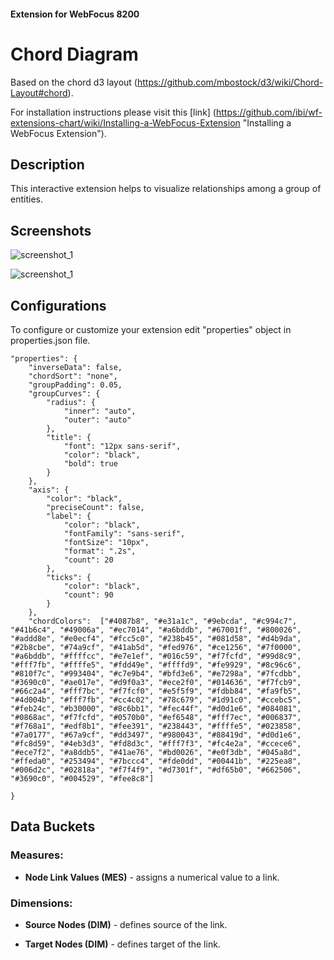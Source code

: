 #### Extension for WebFocus 8200

# Chord Diagram

Based on the chord d3 layout (https://github.com/mbostock/d3/wiki/Chord-Layout#chord).

For installation instructions please visit this [link] (https://github.com/ibi/wf-extensions-chart/wiki/Installing-a-WebFocus-Extension "Installing a WebFocus Extension").

## Description

This interactive extension helps to visualize relationships among a group of entities.

## Screenshots

![screenshot_1](https://github.com/ibi/wf-extensions-chart/blob/master/com.ibi.chord/screenshots/1.png)

![screenshot_1](https://github.com/ibi/wf-extensions-chart/blob/master/com.ibi.chord/screenshots/2.png)

## Configurations

To configure or customize your extension edit "properties" object in properties.json file.
	
	"properties": {
		"inverseData": false,
		"chordSort": "none",
		"groupPadding": 0.05,
		"groupCurves": {
			"radius": {
				"inner": "auto",
				"outer": "auto"
			},
			"title": {
				"font": "12px sans-serif",
				"color": "black",
				"bold": true
			}
		},
		"axis": {
			"color": "black",
			"preciseCount": false,
			"label": {
				"color": "black",
				"fontFamily": "sans-serif",
				"fontSize": "10px",
				"format": ".2s",
				"count": 20
			},
			"ticks": {
				"color": "black",
				"count": 90
			}
		},
		"chordColors":  ["#4087b8", "#e31a1c", "#9ebcda", "#c994c7", "#41b6c4", "#49006a", "#ec7014", "#a6bddb", "#67001f", "#800026", "#addd8e", "#e0ecf4", "#fcc5c0", "#238b45", "#081d58", "#d4b9da", "#2b8cbe", "#74a9cf", "#41ab5d", "#fed976", "#ce1256", "#7f0000", "#a6bddb", "#ffffcc", "#e7e1ef", "#016c59", "#f7fcfd", "#99d8c9", "#fff7fb", "#ffffe5", "#fdd49e", "#ffffd9", "#fe9929", "#8c96c6", "#810f7c", "#993404", "#c7e9b4", "#bfd3e6", "#e7298a", "#7fcdbb", "#3690c0", "#ae017e", "#d9f0a3", "#ece2f0", "#014636", "#f7fcb9", "#66c2a4", "#fff7bc", "#f7fcf0", "#e5f5f9", "#fdbb84", "#fa9fb5", "#4d004b", "#fff7fb", "#cc4c02", "#78c679", "#1d91c0", "#ccebc5", "#feb24c", "#b30000", "#8c6bb1", "#fec44f", "#d0d1e6", "#084081", "#0868ac", "#f7fcfd", "#0570b0", "#ef6548", "#fff7ec", "#006837", "#f768a1", "#edf8b1", "#fee391", "#238443", "#ffffe5", "#023858", "#7a0177", "#67a9cf", "#dd3497", "#980043", "#88419d", "#d0d1e6", "#fc8d59", "#4eb3d3", "#fd8d3c", "#fff7f3", "#fc4e2a", "#ccece6", "#ece7f2", "#a8ddb5", "#41ae76", "#bd0026", "#e0f3db", "#045a8d", "#ffeda0", "#253494", "#7bccc4", "#fde0dd", "#00441b", "#225ea8", "#006d2c", "#02818a", "#f7f4f9", "#d7301f", "#df65b0", "#662506", "#3690c0", "#004529", "#fee8c8"]

	}

## Data Buckets

### Measures:

* **Node Link Values (MES)** - assigns a numerical value to a link.

### Dimensions:

* **Source Nodes (DIM)** - defines source of the link.

* **Target Nodes (DIM)** - defines target of the link.

